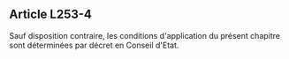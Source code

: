 ## Article L253-4

Sauf disposition contraire, les conditions d'application du présent chapitre sont déterminées par décret en
Conseil d'Etat.


